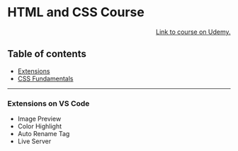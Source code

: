 <div>
<h1>HTML and CSS Course</h1>

<p align="right"><a href="https://www.udemy.com/course/design-and-develop-a-killer-website-with-html5-and-css3/learn/lecture/27512122#overview" target="_blank">Link to course on Udemy.</a></p>
</div>


<a id='section0'></a>
<h2>Table of contents</h2>

+ [Extensions](#section1)
+ [CSS Fundamentals](https://github.com/antonio-datahack/dev-html-css-course/blob/main/notes/css-fundamentals.md)
<!--
+ [Styling Links](#section3)
+ [Resolving Conflicting Declarations](#section4) -->

<hr>

<a id='section1'></a>
<h3><strong>Extensions on VS Code</strong></h3>

<!-- [Back to Index](#section0) -->
<ul>
  <li>Image Preview</li>
  <li>Color Highlight</li>
  <li>Auto Rename Tag</li>
  <li>Live Server</li>
</ul>
